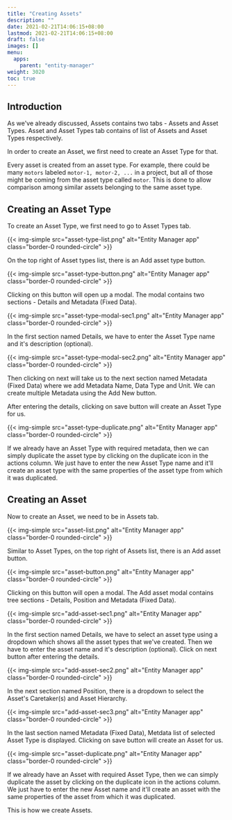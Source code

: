 ```yaml
---
title: "Creating Assets"
description: ""
date: 2021-02-21T14:06:15+08:00
lastmod: 2021-02-21T14:06:15+08:00
draft: false
images: []
menu:
  apps:
    parent: "entity-manager"
weight: 3020
toc: true
---
```


## Introduction

As we've already discussed, Assets contains two tabs - Assets and Asset Types. Asset and Asset Types tab contains of list of Assets and Asset Types respectively.

In order to create an Asset, we first need to create an Asset Type for that.

Every asset is created from an asset type. For example, there could be many `motors` labeled `motor-1, motor-2, ...` in a project, but all of those might be coming from the asset type called `motor`. This is done to allow comparison among similar assets belonging to the same asset type.

## Creating an Asset Type

To create an Asset Type, we first need to go to Asset Types tab.

{{< img-simple src="asset-type-list.png" alt="Entity Manager app" class="border-0 rounded-circle" >}}

On the top right of Asset types list, there is an Add asset type button.

{{< img-simple src="asset-type-button.png" alt="Entity Manager app" class="border-0 rounded-circle" >}}

Clicking on this button will open up a modal. The modal contains two sections - Details and Metadata (Fixed Data).

{{< img-simple src="asset-type-modal-sec1.png" alt="Entity Manager app" class="border-0 rounded-circle" >}}

In the first section named Details, we have to enter the Asset Type name and it's description (optional).

{{< img-simple src="asset-type-modal-sec2.png" alt="Entity Manager app" class="border-0 rounded-circle" >}}

Then clicking on next will take us to the next section named Metadata (Fixed Data) where we add Metadata Name, Data Type and Unit. We can create multiple Metadata using the Add New button.

After entering the details, clicking on save button will create an Asset Type for us.

{{< img-simple src="asset-type-duplicate.png" alt="Entity Manager app" class="border-0 rounded-circle" >}}

If we already have an Asset Type with required metadata, then we can simply duplicate the asset type by clicking on the duplicate icon in the actions column. We just have to enter the new Asset Type name and it'll create an asset type with the same properties of the asset type from which it was duplicated.

## Creating an Asset

Now to create an Asset, we need to be in Assets tab.

{{< img-simple src="asset-list.png" alt="Entity Manager app" class="border-0 rounded-circle" >}}

Similar to Asset Types, on the top right of Assets list, there is an Add asset button.

{{< img-simple src="asset-button.png" alt="Entity Manager app" class="border-0 rounded-circle" >}}

Clicking on this button will open a modal. The Add asset modal contains tree sections - Details, Position and Metadata (Fixed Data).

{{< img-simple src="add-asset-sec1.png" alt="Entity Manager app" class="border-0 rounded-circle" >}}

In the first section named Details, we have to select an asset type using a dropdown which shows all the asset types that we've created. Then we have to enter the asset name and it's description (optional). Click on next button after entering the details.

{{< img-simple src="add-asset-sec2.png" alt="Entity Manager app" class="border-0 rounded-circle" >}}

In the next section named Position, there is a dropdown to select the Asset's Caretaker(s) and Asset Hierarchy.

{{< img-simple src="add-asset-sec3.png" alt="Entity Manager app" class="border-0 rounded-circle" >}}

In the last section named Metadata (Fixed Data), Metdata list of selected Asset Type is displayed. Clicking on save button will create an Asset for us.

{{< img-simple src="asset-duplicate.png" alt="Entity Manager app" class="border-0 rounded-circle" >}}

If we already have an Asset with required Asset Type, then we can simply duplicate the asset by clicking on the duplicate icon in the actions column. We just have to enter the new Asset name and it'll create an asset with the same properties of the asset from which it was duplicated.

This is how we create Assets.
